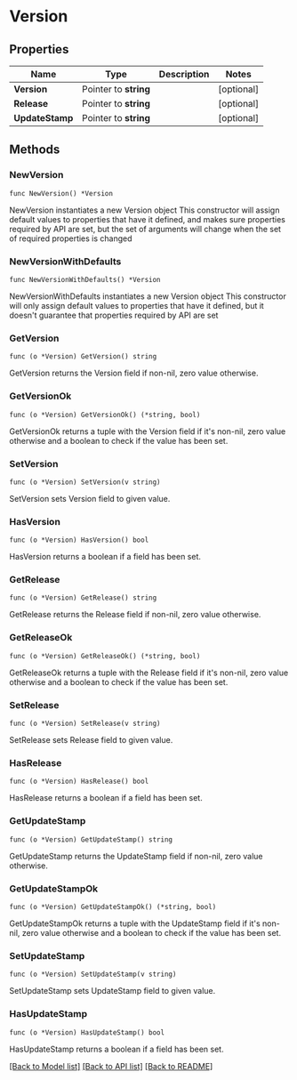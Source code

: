 # Version

## Properties

Name | Type | Description | Notes
------------ | ------------- | ------------- | -------------
**Version** | Pointer to **string** |  | [optional] 
**Release** | Pointer to **string** |  | [optional] 
**UpdateStamp** | Pointer to **string** |  | [optional] 

## Methods

### NewVersion

`func NewVersion() *Version`

NewVersion instantiates a new Version object
This constructor will assign default values to properties that have it defined,
and makes sure properties required by API are set, but the set of arguments
will change when the set of required properties is changed

### NewVersionWithDefaults

`func NewVersionWithDefaults() *Version`

NewVersionWithDefaults instantiates a new Version object
This constructor will only assign default values to properties that have it defined,
but it doesn't guarantee that properties required by API are set

### GetVersion

`func (o *Version) GetVersion() string`

GetVersion returns the Version field if non-nil, zero value otherwise.

### GetVersionOk

`func (o *Version) GetVersionOk() (*string, bool)`

GetVersionOk returns a tuple with the Version field if it's non-nil, zero value otherwise
and a boolean to check if the value has been set.

### SetVersion

`func (o *Version) SetVersion(v string)`

SetVersion sets Version field to given value.

### HasVersion

`func (o *Version) HasVersion() bool`

HasVersion returns a boolean if a field has been set.

### GetRelease

`func (o *Version) GetRelease() string`

GetRelease returns the Release field if non-nil, zero value otherwise.

### GetReleaseOk

`func (o *Version) GetReleaseOk() (*string, bool)`

GetReleaseOk returns a tuple with the Release field if it's non-nil, zero value otherwise
and a boolean to check if the value has been set.

### SetRelease

`func (o *Version) SetRelease(v string)`

SetRelease sets Release field to given value.

### HasRelease

`func (o *Version) HasRelease() bool`

HasRelease returns a boolean if a field has been set.

### GetUpdateStamp

`func (o *Version) GetUpdateStamp() string`

GetUpdateStamp returns the UpdateStamp field if non-nil, zero value otherwise.

### GetUpdateStampOk

`func (o *Version) GetUpdateStampOk() (*string, bool)`

GetUpdateStampOk returns a tuple with the UpdateStamp field if it's non-nil, zero value otherwise
and a boolean to check if the value has been set.

### SetUpdateStamp

`func (o *Version) SetUpdateStamp(v string)`

SetUpdateStamp sets UpdateStamp field to given value.

### HasUpdateStamp

`func (o *Version) HasUpdateStamp() bool`

HasUpdateStamp returns a boolean if a field has been set.


[[Back to Model list]](../README.md#documentation-for-models) [[Back to API list]](../README.md#documentation-for-api-endpoints) [[Back to README]](../README.md)


